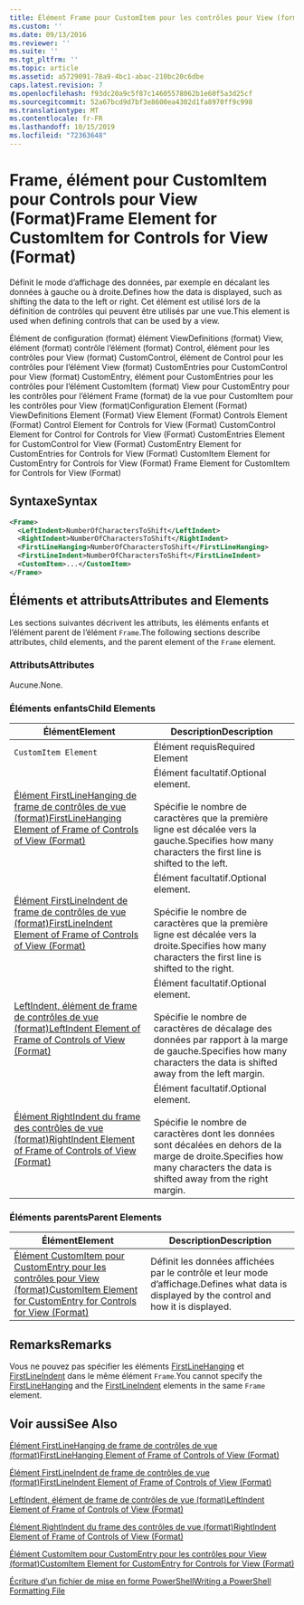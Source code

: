 ```yaml
---
title: Élément Frame pour CustomItem pour les contrôles pour View (format) | Microsoft Docs
ms.custom: ''
ms.date: 09/13/2016
ms.reviewer: ''
ms.suite: ''
ms.tgt_pltfrm: ''
ms.topic: article
ms.assetid: a5729091-78a9-4bc1-abac-210bc20c6dbe
caps.latest.revision: 7
ms.openlocfilehash: f93dc20a9c5f87c14605578062b1e60f5a3d25cf
ms.sourcegitcommit: 52a67bcd9d7bf3e8600ea4302d1fa8970ff9c998
ms.translationtype: MT
ms.contentlocale: fr-FR
ms.lasthandoff: 10/15/2019
ms.locfileid: "72363648"
---
```

# <a name="frame-element-for-customitem-for-controls-for-view-format"></a><span data-ttu-id="dfde8-102">Frame, élément pour CustomItem pour Controls pour View (Format)</span><span class="sxs-lookup"><span data-stu-id="dfde8-102">Frame Element for CustomItem for Controls for View (Format)</span></span>

<span data-ttu-id="dfde8-103">Définit le mode d’affichage des données, par exemple en décalant les données à gauche ou à droite.</span><span class="sxs-lookup"><span data-stu-id="dfde8-103">Defines how the data is displayed, such as shifting the data to the left or right.</span></span> <span data-ttu-id="dfde8-104">Cet élément est utilisé lors de la définition de contrôles qui peuvent être utilisés par une vue.</span><span class="sxs-lookup"><span data-stu-id="dfde8-104">This element is used when defining controls that can be used by a view.</span></span>

<span data-ttu-id="dfde8-105">Élément de configuration (format) élément ViewDefinitions (format) View, élément (format) contrôle l’élément (format) Control, élément pour les contrôles pour View (format) CustomControl, élément de Control pour les contrôles pour l’élément View (format) CustomEntries pour CustomControl pour View (format) CustomEntry, élément pour CustomEntries pour les contrôles pour l’élément CustomItem (format) View pour CustomEntry pour les contrôles pour l’élément Frame (format) de la vue pour CustomItem pour les contrôles pour View (format)</span><span class="sxs-lookup"><span data-stu-id="dfde8-105">Configuration Element (Format) ViewDefinitions Element (Format) View Element (Format) Controls Element (Format) Control Element for Controls for View (Format) CustomControl Element for Control for Controls for View (Format) CustomEntries Element for CustomControl for View (Format) CustomEntry Element for CustomEntries for Controls for View (Format) CustomItem Element for CustomEntry for Controls for View (Format) Frame Element for CustomItem for Controls for View (Format)</span></span>

## <a name="syntax"></a><span data-ttu-id="dfde8-106">Syntaxe</span><span class="sxs-lookup"><span data-stu-id="dfde8-106">Syntax</span></span>

```xml
<Frame>
  <LeftIndent>NumberOfCharactersToShift</LeftIndent>
  <RightIndent>NumberOfCharactersToShift</RightIndent>
  <FirstLineHanging>NumberOfCharactersToShift</FirstLineHanging>
  <FirstLineIndent>NumberOfCharactersToShift</FirstLineIndent>
  <CustomItem>...</CustomItem>
</Frame>
```

## <a name="attributes-and-elements"></a><span data-ttu-id="dfde8-107">Éléments et attributs</span><span class="sxs-lookup"><span data-stu-id="dfde8-107">Attributes and Elements</span></span>

<span data-ttu-id="dfde8-108">Les sections suivantes décrivent les attributs, les éléments enfants et l’élément parent de l’élément `Frame`.</span><span class="sxs-lookup"><span data-stu-id="dfde8-108">The following sections describe attributes, child elements, and the parent element of the `Frame` element.</span></span>

### <a name="attributes"></a><span data-ttu-id="dfde8-109">Attributs</span><span class="sxs-lookup"><span data-stu-id="dfde8-109">Attributes</span></span>

<span data-ttu-id="dfde8-110">Aucune.</span><span class="sxs-lookup"><span data-stu-id="dfde8-110">None.</span></span>

### <a name="child-elements"></a><span data-ttu-id="dfde8-111">Éléments enfants</span><span class="sxs-lookup"><span data-stu-id="dfde8-111">Child Elements</span></span>

|<span data-ttu-id="dfde8-112">Élément</span><span class="sxs-lookup"><span data-stu-id="dfde8-112">Element</span></span>|<span data-ttu-id="dfde8-113">Description</span><span class="sxs-lookup"><span data-stu-id="dfde8-113">Description</span></span>|
|-------------|-----------------|
|`CustomItem Element`|<span data-ttu-id="dfde8-114">Élément requis</span><span class="sxs-lookup"><span data-stu-id="dfde8-114">Required Element</span></span>|
|[<span data-ttu-id="dfde8-115">Élément FirstLineHanging de frame de contrôles de vue (format)</span><span class="sxs-lookup"><span data-stu-id="dfde8-115">FirstLineHanging Element of Frame of Controls of View (Format)</span></span>](./firstlinehanging-element-for-frame-for-controls-for-view-format.md)|<span data-ttu-id="dfde8-116">Élément facultatif.</span><span class="sxs-lookup"><span data-stu-id="dfde8-116">Optional element.</span></span><br /><br /> <span data-ttu-id="dfde8-117">Spécifie le nombre de caractères que la première ligne est décalée vers la gauche.</span><span class="sxs-lookup"><span data-stu-id="dfde8-117">Specifies how many characters the first line is shifted to the left.</span></span>|
|[<span data-ttu-id="dfde8-118">Élément FirstLineIndent de frame de contrôles de vue (format)</span><span class="sxs-lookup"><span data-stu-id="dfde8-118">FirstLineIndent Element of Frame of Controls of View (Format)</span></span>](./firstlineindent-element-for-frame-for-controls-for-view-format.md)|<span data-ttu-id="dfde8-119">Élément facultatif.</span><span class="sxs-lookup"><span data-stu-id="dfde8-119">Optional element.</span></span><br /><br /> <span data-ttu-id="dfde8-120">Spécifie le nombre de caractères que la première ligne est décalée vers la droite.</span><span class="sxs-lookup"><span data-stu-id="dfde8-120">Specifies how many characters the first line is shifted to the right.</span></span>|
|[<span data-ttu-id="dfde8-121">LeftIndent, élément de frame de contrôles de vue (format)</span><span class="sxs-lookup"><span data-stu-id="dfde8-121">LeftIndent Element of Frame of Controls of View (Format)</span></span>](./leftindent-element-for-frame-for-controls-for-view-format.md)|<span data-ttu-id="dfde8-122">Élément facultatif.</span><span class="sxs-lookup"><span data-stu-id="dfde8-122">Optional element.</span></span><br /><br /> <span data-ttu-id="dfde8-123">Spécifie le nombre de caractères de décalage des données par rapport à la marge de gauche.</span><span class="sxs-lookup"><span data-stu-id="dfde8-123">Specifies how many characters the data is shifted away from the left margin.</span></span>|
|[<span data-ttu-id="dfde8-124">Élément RightIndent du frame des contrôles de vue (format)</span><span class="sxs-lookup"><span data-stu-id="dfde8-124">RightIndent Element of Frame of Controls of View (Format)</span></span>](./rightindent-element-for-frame-for-controls-for-view-format.md)|<span data-ttu-id="dfde8-125">Élément facultatif.</span><span class="sxs-lookup"><span data-stu-id="dfde8-125">Optional element.</span></span><br /><br /> <span data-ttu-id="dfde8-126">Spécifie le nombre de caractères dont les données sont décalées en dehors de la marge de droite.</span><span class="sxs-lookup"><span data-stu-id="dfde8-126">Specifies how many characters the data is shifted away from the right margin.</span></span>|

### <a name="parent-elements"></a><span data-ttu-id="dfde8-127">Éléments parents</span><span class="sxs-lookup"><span data-stu-id="dfde8-127">Parent Elements</span></span>

|<span data-ttu-id="dfde8-128">Élément</span><span class="sxs-lookup"><span data-stu-id="dfde8-128">Element</span></span>|<span data-ttu-id="dfde8-129">Description</span><span class="sxs-lookup"><span data-stu-id="dfde8-129">Description</span></span>|
|-------------|-----------------|
|[<span data-ttu-id="dfde8-130">Élément CustomItem pour CustomEntry pour les contrôles pour View (format)</span><span class="sxs-lookup"><span data-stu-id="dfde8-130">CustomItem Element for CustomEntry for Controls for View (Format)</span></span>](./customitem-element-for-customentry-for-controls-for-view-format.md)|<span data-ttu-id="dfde8-131">Définit les données affichées par le contrôle et leur mode d’affichage.</span><span class="sxs-lookup"><span data-stu-id="dfde8-131">Defines what data is displayed by the control and how it is displayed.</span></span>|

## <a name="remarks"></a><span data-ttu-id="dfde8-132">Remarks</span><span class="sxs-lookup"><span data-stu-id="dfde8-132">Remarks</span></span>

<span data-ttu-id="dfde8-133">Vous ne pouvez pas spécifier les éléments [FirstLineHanging](./firstlinehanging-element-for-frame-for-controls-for-view-format.md) et [FirstLineIndent](./firstlineindent-element-for-frame-for-controls-for-view-format.md) dans le même élément `Frame`.</span><span class="sxs-lookup"><span data-stu-id="dfde8-133">You cannot specify the [FirstLineHanging](./firstlinehanging-element-for-frame-for-controls-for-view-format.md) and the [FirstLineIndent](./firstlineindent-element-for-frame-for-controls-for-view-format.md) elements in the same `Frame` element.</span></span>

## <a name="see-also"></a><span data-ttu-id="dfde8-134">Voir aussi</span><span class="sxs-lookup"><span data-stu-id="dfde8-134">See Also</span></span>

[<span data-ttu-id="dfde8-135">Élément FirstLineHanging de frame de contrôles de vue (format)</span><span class="sxs-lookup"><span data-stu-id="dfde8-135">FirstLineHanging Element of Frame of Controls of View (Format)</span></span>](./firstlinehanging-element-for-frame-for-controls-for-view-format.md)

[<span data-ttu-id="dfde8-136">Élément FirstLineIndent de frame de contrôles de vue (format)</span><span class="sxs-lookup"><span data-stu-id="dfde8-136">FirstLineIndent Element of Frame of Controls of View (Format)</span></span>](./firstlineindent-element-for-frame-for-controls-for-view-format.md)

[<span data-ttu-id="dfde8-137">LeftIndent, élément de frame de contrôles de vue (format)</span><span class="sxs-lookup"><span data-stu-id="dfde8-137">LeftIndent Element of Frame of Controls of View (Format)</span></span>](./leftindent-element-for-frame-for-controls-for-view-format.md)

[<span data-ttu-id="dfde8-138">Élément RightIndent du frame des contrôles de vue (format)</span><span class="sxs-lookup"><span data-stu-id="dfde8-138">RightIndent Element of Frame of Controls of View (Format)</span></span>](./rightindent-element-for-frame-for-controls-for-view-format.md)

[<span data-ttu-id="dfde8-139">Élément CustomItem pour CustomEntry pour les contrôles pour View (format)</span><span class="sxs-lookup"><span data-stu-id="dfde8-139">CustomItem Element for CustomEntry for Controls for View (Format)</span></span>](./customitem-element-for-customentry-for-controls-for-view-format.md)

[<span data-ttu-id="dfde8-140">Écriture d’un fichier de mise en forme PowerShell</span><span class="sxs-lookup"><span data-stu-id="dfde8-140">Writing a PowerShell Formatting File</span></span>](./writing-a-powershell-formatting-file.md)
